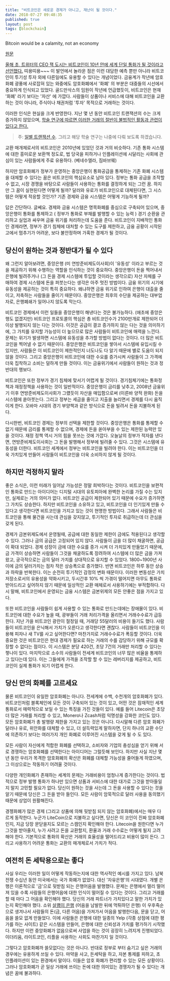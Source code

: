 ```yaml
---
title: "비트코인은 새로운 경제가 아니고, 재난이 될 것이다."
date: 2018-07-27 09:48:35
published: true
layout: post
tags: [blockchain]
---
```


Bitcoin would be a calamity, not an economy

[원문](https://www.technologyreview.com/s/610783/bitcoin-would-be-a-calamity-not-an-economy/)

[올해 초, 트위터의 CEO 잭 도시는 비트코인이 10년 안에 세계 단일 통화가 될 것이라고 선언했다.](https://www.cnbc.com/2018/03/21/jack-dorsey-expects-bitcoin-to-become-the-worlds-single-currency-in-about-10-years.html) 띠용띠용~~~  이 발언에서 놀라운 점은 이런 대담한 예측 뿐만 아니라 비트코인이 투기성 투자 외에 다른일에도 유용할 수 있다는 개념이었다. 금융계가 작년에 암호화폐 광풍에 사로잡혀 있는 와중에도 암호화폐에서 '화폐' 의 부분은 대중들의 시선에서 중요하게 인식되고 있었다. 골드만삭스의 임원이 작년에 언급했듯이, 비트코인은 현재 '화폐' 라기 보다는 '자산' 에 가깝다. 사람들이 상품이나 서비스에 대해 비트코인을 교환하는 것이 아니라, 주식이나 채권처럼 '투자' 목적으로 거래하는 것이다.

이러한 인식은 현실을 크게 반영한다. 지난 몇 년 동안 비트코인 트랜잭션의 수는 크게 증가하지 않았으며, [학술 연구에 따르면 이러한 거래의 절반이 불법적인 활동과 관련이 있다고 한다.](https://papers.ssrn.com/sol3/papers.cfm?abstract_id=3102645) 

> 주: [일별 트랜잭션 수](https://www.blockchain.com/charts/n-transactions?timespan=all&scale=1). 그리고 해당 학술 연구는 나중에 다뤄 보도록 하겠습니다.

교환 매개체로서의 비트코인은 2010년에 있었던 것과 거의 비슷하다. 기존 통화 시스템에 대한 흥미로운 보환책 정도로, 법 당국을 피하거나 인플레이션에 시달리는 사회에 관심이 있는 사람들에게 주료 유용하다. (베네수엘라, 짐바브웨)

하지만 암호화폐가 정부가 운영하는 중앙은행이 통화공급을 통제하는 기존 화폐 시스템을 대체할 수 있다는 꿈은 비트코인의 핵심요소로 남아 있다. 정부는 통화 공급을 조작할 수 없고, 시장 경쟁을 바탕으로 사람들이 사용하는 통화를 결정하게 되는 그런 꿈. 하지만 그 꿈이 실현된다면 어떻게 될까? 달러와 유로가 비트코인으로 대체된다면, 그 시스템은 어떻게 적응할 것인가? 기존 경제와 금융 시스템은 어떻게 기능하게 될까?

답은 간단하다. 글쎄요. 경제와 금융 시스템은 명목화폐를 중심으로 구축되어 있으며, 중앙은행이 통화를 통제하고 ( 정부가 통화로 부채를 발행할 수 있는 능력 ) 경기 순환을 관리하고 실업과 싸우며 금융 위기를 처리하는데 도움을 준다. 비트코인이 지배적인 통화인 경제라면, 정부가 경기 침체에 대처할 수 있는 도구를 제한하고, 금융 공황이 시작된 고에서 멈추기가 어려운, 보다 불안정하며 가혹한 경제가 될 것이다.

## 당신이 원하는 것과 정반대가 될 수 있다

왜 그런지 알아보려면, 중앙은행 (미 연방준비제도이사회)이 '유동성' 이라고 부르는 것을 제공하기 위해 수행하는 역할을 인식하는 것이 중요하다. 중앙은행이 돈을 찍어내서 은행에 빌려주거나 (그 돈을 경제 시스템에 투입할 것이라는 생각으로) 자산 자체를 구매하여 경제 시스템에 돈을 퍼붓는다는 생각은 아주 멋진 방법이다. 금융 위기의 시기에 유동성을 제공하는 것이 특히 중요하다. 왜냐하면 금융 위기로 인하여 은행이 대출을 줄이고, 저축하는 사람들을 줄이기 때문이다. 중앙은행은 최후의 수단을 제공하는 대부업자로, 은행폐쇄가 일어나지 않도록 막는다.

비트코인 경제에서 이런 일들을 중앙은행이 해낸다는 것은 불가능하다. (애초에 중앙은행도 없겠지만) 비트코인 프로토콜의 핵심은 총 비트코인수가 2100만개로 제한되어 더이상 발행되지 않는 다는 것이다. 이것은 공급이 결코 증가하지 않는 다는 것을 의미하기에, 그 가치를 유지할 가능성이 더 높으므로 많은 사람들이 비트코인에 매력을 느낀다. 문제는 위기가 발생하면 시스템에 유동성을 추가할 방법이 없다는 것이다. 더 많은 비트코인을 찍어낼 수 없기 때문이다. 중앙은행은 비트코인을 쌓아서 시스템에 유입시킬 수 있지만, 사람들은 이 비트코인이 제한적인지 너도나도 다 알기 때문에 별로 도움이 되지 않을 것이다. 그리고 중앙은행이 비트코인에 대한 수요를 증가시켜 사람들이 그 가격에 더욱 집착하고 소비는 덜하게 만들 것이다. 이는 금융위기에서 사람들이 원하는 것과 정반대의 행보다.

비트코인은 또한 정부가 경기 침체에 맞서기 어렵게 될 것이다. 경기침체기에는 통화정책과 재정정책을 사용하는 것이 일반적이다. 중앙은행이 금리를 낮추고, 2008년 금융위기 이후 연방준비제도이사회가 그럤듯이 자산을 매입함으로써 (이른바 양적 완화) 돈을 시스템에 쏟아붓는다. 그리고 정부는 세금을 줄이고 지출을 늘리면서 경제를 다시 움직이게 한다. 오바마 시대의 경기 부양책과 같은 방식으로 돈을 빌려서 돈을 지불하게 된다. 

다시한번, 비트코인 경제는 정부의 선택을 제한할 것이다. 중앙은행은 통화를 통제할 수 없기 때문에 금리를 통제할 수 없으며, 경제에 돈을 쏟아부을 수 있는 제한된 능력만 있을 것이다. 재정 정책 역시 거의 힘을 못쓰는 것에 가깝다. 오늘날의 정부가 적자를 낸다면, 연방준비제도이사회는 그 돈을 발행해서 정부에 빌려줄 수 있다. 그것은 시스템에 유동성을 더한다. 비트코인 세계에서 정부는 비트코인을 빌려야 한다. 이는 비트코인을 더욱 가치있게 만들어 사람들이 비트코인을 더욱 소비하지 않게 될 것이다.

## 하지만 걱정하지 말라

좋은 소식은, 이런 미래가 일어날 가능성은 정말 희박하다는 것이다. 비트코인을 보편적인 통화로 만드는 아이디어는 디지털 시대의 유토피아에 완벽한 논리를 가질 수는 있지만, 실제로는 거의 의미가 없다. 비트코인 공급이 제한되어 있기 때문에 수요가 증가하면 그 가치도 상승한다. 하지만 비트코인을 소유하고 있고, 비트코인을 더 인기있게 만들 수 있다고 생각한다면 비트코인을 가지고 있는 것이 현명한 방법이다. 그래서 사람들은 비트코인을 통해 물건을 사는데 관심을 갖지않고, 투기적인 투자로 취급하는데 더 관심을 갖게 된다.

경제가 금본위제도에서 운영될때, 공급에 대한 동일한 제한이 금에도 적용된다고 생각할 수 있다. 그러나 금의 공급은 고정되어 있지 않다. 사람들이 금을 더 많이 채굴하면, 공급이 확대 되었다. 경제 성장이 금에 대한 수요를 증가 시켜 더 가치있게 만들었기 때문에, 금 가격이 상승하면 사람들이 그것을 채굴하도록 장려하여 시스템에 더 많은 금을 가져왔고, 궁극적으로는 금의 달러 가치를 상대적으로 유지할 수 있었다. 1800~1900년 사이에 금의 달러가치는 점차 작은 상승폭으로 증가했다. 반면 비트코인은 하루 동안 상승과 하락을 반복한다. 이는 순전히 투기적인 감정의 변화 때문이다. 이러한 변동성은 가치 저장소로서의 유용성을 약화시키고, 두시간후 10% 씩 가겪이 떨어지면 아무도 통화로 받아드리고 싶어하지 않기 때문에 일상적인 교환 매체로서 사용하기에는 부적합하다. 다시 말해, 비트코인에서 운영되는 금융 시스템은 금본위제의 모든 안좋은 점을 가지고 있다.

또한 비트코인을 사람들이 쉽게 사용할 수 있는 통화로 만드는데에는 장애물이 있다. 비트코인에 대한 수요가 높을 때, 광부들이 거래 처리가격을 올리면서 거래수수료가 급등한다. 지난 가을 비트코인 광란이 절정일 때, 거래당 55달러의 비용이 들기도 했다. 사람들이 비트코인을 은닉해서 가치가 오른다고 생각한다면 괜찮다. 사람들이 비트코인을 이용해 피자나 새 TV를 사고 싶어한다면? 마찬가지로 거래수수료가 폭등할 것이다. 더욱 중요한 것은 비트코인은 현대 경제가 필요로 하는 거래의 수를 감당하기 위해 규모를 확장할 수 없다는 점이다. 이 시스템은 분당 420건, 초당 7건의 거래만 처리할 수 있다는 젷나이 있다. 마지막으로 소수의 사람들이 전세계 비트코인의 너무 많은 비율을 통제하고 있다는데 있다. 이는 그들에게 가격을 조작할 할 수 있는 레버리지를 제공하고, 비트코인이 실제 통화가 되기 어렵게 한다.

## 당신 만의 화폐를 고르세요

물론 비트코인이 유일한 암호화폐는 아니다. 전세계에 수백, 수천개의 암호화폐가 있다. 비트코인처럼 블록체인에 모든 것이 구축되어 있는 것이 있고, 어떤 것은 잠재적인 세계 통화로서 매력적으로 보일 수 있는 특징을 가진 것들이 있다. 예를 들어 Litecoin은 초당 더 많은 거래를 처리할 수 있고, Monero나 Zcash처럼 익명성을 강화한 코인도 있다. 모든 암호화폐가 총 발행량 제한을 가지고 있는 것은 아니다. 다시말해 다른 암호 화폐가 달러나 유로, 위안화를 대체할 수 있고, 더 설득력있게 말하자면, 단지 하나의 교환 수단에 의존하기 보다는 여러가지 개인 화폐로 이루어진 시스템을 갖게 될 수 도 있다.

모든 사람이 자신에게 적합한 화폐를 선택하고, 소비자와 기업의 충성심을 얻기 위해 서로 경쟁하는 암호화폐를 선택한다는 아이디어는 그럴듯해 보인다. 하지만 사실 지난 몇 년 동안 우리가 목격한 암호화폐의 확산은 화폐를 대체할 가능성을 줄어들게 하였으며, 그 이상으로는 작동하기 어려울 것이다.

다양한 개인화폐가 존재하는 세계의 문제는 거래비용이 엄청나게 증가한다는 것이다. 법적으로 정부 발행 통화가 하나만 있으면 상품과 서비스에 대한 대가로 그것을 받아들일지 말지 고민할 필요가 없다. 당신이 원하는 것을 사는데 그 돈을 사용할 수 있다는 것을 알기 때문에 당신은 그 돈을 받아 들인다. 모든 사람이 암묵적으로 달러 사용을 동의했기 때문에 상업이 원활해진다.

경젱화폐가 많은 경제 (그리고 상품에 의해 뒷받침 되지 않는 암호화폐)에서는 매우 다르게 동작한다. 누군가 LiteCoin으로 지불하고 싶다면, 당신은 이 코인이 진짜 암호화폐인지, 지금 당장 문닫을지도 모르는 스캠인지 확인해야 한다. Litecoin을 원한다면 누가 그것을 받아줄지, 누가 사려고 돈을 교환할지, 환율과 거래 수수료는 어떻게 될지 고려 해야 한다. 기본적으로 통화의 확산은 거래의 효율성을 떨어드리고 비용이 많이 든다. 그리고 사용하기 어려운 통화는 교환의 매개체로서 가치가 적다.

## 여전히 돈 세탁용으로는 좋다

사실 우리는 이러한 일이 어떻게 작동하는지에 대한 역사적인 예시를 가지고 있다. 남북전쟁 수십년 동안 미국에서는 국가 화폐가 없었다. 대신 '자유은행'의 시대였다. 개별 은행은 이론적으로 '금'으로 뒷받침 되는 은행어음을 발행했다. 문제는 은행에서 멀리 떨어져 있을 수록 사람들의 은행어음에 대한 인식이 떨어질 수 있다는 것이다. 그리고 거래를 할 때 마다 그 어음을 확인해야 했다. 당신의 거래 파트너가 가치있다고 말한 가치가 있는지 확인해야 했다. 소위 [살쾡이 은행](https://en.wikipedia.org/wiki/Wildcat_banking) (어음을 남발한 뒤에 먹튀하던 은행) 이 우후죽순으로 생겨나서 사람들의 돈(금, 다른 어음)을 가져가서 어음을 발행한다음, 문을 닫고, 어음을 쓸모 없게 만들었다. 이에 사람들은 은행에 대한 일종의 Yelp (각종 상점에 대한 평가를 하는 사이트) 같은 시스템을 만들어, 은행에 대한 신뢰성과 가치를 평가하기 시작했다. 하지만 이런 중앙화폐가 없음으로써 사업을 하는 것이 굉장히 느려지게 진행되었다. 이더리움, 라이트코인, 리플을 사용하는 사회도 마찬가지 일 것이다.

그렇다고 암호화폐까 쓸모없다는 것은 아니다. 반대로 정부로 부터 숨기고 싶은 거래의 경우에는 유용하게 쓰일 수 있다. 마약을 사고, 돈세탁을 하고, 자본 통제를 피하고, 초 인플레이션이 있는 환경에서 말이다. 이들은 암호 화폐가 편리할 수 있는 모든 상황이다. 그러나 암호화폐가 곧 일상 거래에 쓰이는 돈에 대한 의미있는 경쟁자가 될 수 있다는 개념은 꿈에 불과하다.

